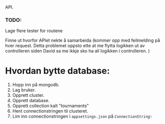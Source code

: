 API.


### TODO:

Lage flere tester for routene

Finne ut hvorfor APIet nekte å samarbeida (kommer opp med feilmelding på hver request. Detta problemet oppsto ette at me flytta logikken ut av controlleren siden David sa me ikkje sko ha all logikken i controlleren. )


# Hvordan bytte database:

1. Hopp inn på mongodb. 
2. Lag bruker. 
3. Opprett cluster. 
4. Opprett database. 
5. Opprett collection kalt "tournaments"
6. Hent connectionstringen til clusteret. 
7. Lim inn connectionstringen i ```appsettings.json``` på _```ConnectionString:```_